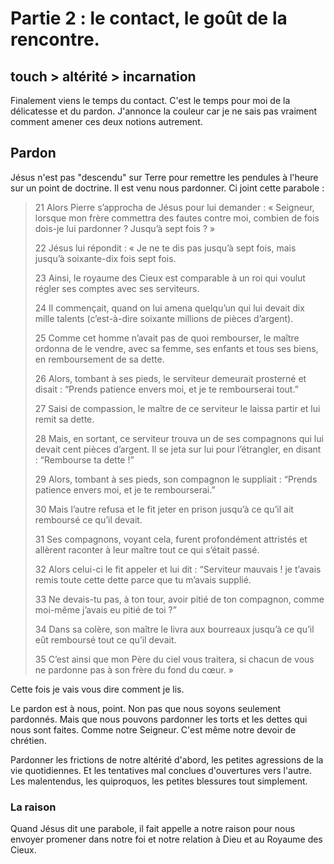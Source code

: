# Partie 2 : le contact, le goût de la rencontre.

## touch > altérité > incarnation

Finalement viens le temps du contact. C'est le temps pour moi de la délicatesse et du pardon. J'annonce la couleur car je ne sais pas vraiment comment amener ces deux notions autrement.

## Pardon

Jésus n'est pas "descendu" sur Terre pour remettre les pendules à l'heure sur un point de doctrine. Il est venu nous pardonner. Ci joint cette parabole :

> 21 Alors Pierre s’approcha de Jésus pour lui demander : « Seigneur, lorsque mon frère commettra des fautes contre moi, combien de fois dois-je lui pardonner ? Jusqu’à sept fois ? »
>
> 22 Jésus lui répondit : « Je ne te dis pas jusqu’à sept fois, mais jusqu’à soixante-dix fois sept fois.
>
> 23 Ainsi, le royaume des Cieux est comparable à un roi qui voulut régler ses comptes avec ses serviteurs.
>
> 24 Il commençait, quand on lui amena quelqu’un qui lui devait dix mille talents (c’est-à-dire soixante millions de pièces d’argent).
>
> 25 Comme cet homme n’avait pas de quoi rembourser, le maître ordonna de le vendre, avec sa femme, ses enfants et tous ses biens, en remboursement de sa dette.
>
> 26 Alors, tombant à ses pieds, le serviteur demeurait prosterné et disait : “Prends patience envers moi, et je te rembourserai tout.”
>
> 27 Saisi de compassion, le maître de ce serviteur le laissa partir et lui remit sa dette.
>
> 28 Mais, en sortant, ce serviteur trouva un de ses compagnons qui lui devait cent pièces d’argent. Il se jeta sur lui pour l’étrangler, en disant : “Rembourse ta dette !”
>
> 29 Alors, tombant à ses pieds, son compagnon le suppliait : “Prends patience envers moi, et je te rembourserai.”
>
> 30 Mais l’autre refusa et le fit jeter en prison jusqu’à ce qu’il ait remboursé ce qu’il devait.
>
> 31 Ses compagnons, voyant cela, furent profondément attristés et allèrent raconter à leur maître tout ce qui s’était passé.
>
> 32 Alors celui-ci le fit appeler et lui dit : “Serviteur mauvais ! je t’avais remis toute cette dette parce que tu m’avais supplié.
>
> 33 Ne devais-tu pas, à ton tour, avoir pitié de ton compagnon, comme moi-même j’avais eu pitié de toi ?”
>
> 34 Dans sa colère, son maître le livra aux bourreaux jusqu’à ce qu’il eût remboursé tout ce qu’il devait.
>
> 35 C’est ainsi que mon Père du ciel vous traitera, si chacun de vous ne pardonne pas à son frère du fond du cœur. »

Cette fois je vais vous dire comment je lis.

 Le pardon est à nous, point. Non pas que nous soyons seulement pardonnés. Mais que nous pouvons pardonner les torts et les dettes qui nous sont faites. Comme notre Seigneur. C'est même notre devoir de chrétien.  

Pardonner les frictions de notre altérité d'abord, les petites agressions de la vie quotidiennes. Et les tentatives mal conclues d'ouvertures vers l'autre. Les malentendus, les quiproquos, les petites blessures tout simplement.

### La raison

Quand Jésus dit une parabole, il fait appelle a notre raison pour nous envoyer promener dans notre foi et notre relation à Dieu et au Royaume des Cieux.